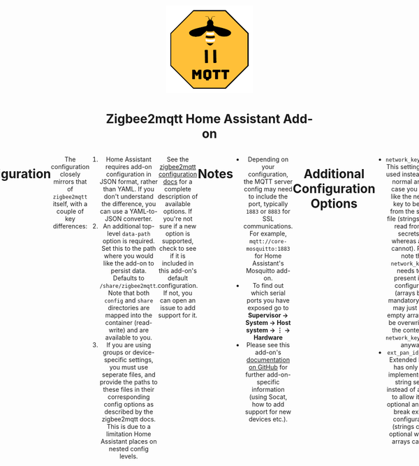 <div align="center">
<img src="https://github.com/Koenkk/zigbee2mqtt/blob/master/images/logo.png?raw=true"/>
<h1>Zigbee2mqtt Home Assistant Add-on</h1>
<div style="display: flex; justify-content: center;">
  <a style="margin-right: 0.5rem;" href="https://travis-ci.org/danielwelch/hassio-zigbee2mqtt">
    <img src="https://img.shields.io/travis/danielwelch/hassio-zigbee2mqtt.svg?style=flat-square&logo=travis">
  </a>
  <a style="margin-left: 0.5rem;" href="https://cloud.docker.com/u/dwelch2101/repository/docker/dwelch2101/zigbee2mqtt-armhf">
    <img src="https://img.shields.io/docker/pulls/dwelch2101/zigbee2mqtt-armhf.svg?style=flat-square&logo=docker">
  </a>

# Configuration
The configuration closely mirrors that of `zigbee2mqtt` itself, with a couple of key differences:
1. Home Assistant requires add-on configuration in JSON format, rather than YAML. If you don't understand the difference, you can use a YAML-to-JSON converter.
2. An additional top-level `data-path` option is required. Set this to the path where you would like the add-on to persist data. Defaults to `/share/zigbee2mqtt`. Note that both `config` and `share` directories are mapped into the container (read-write) and are available to you.
3. If you are using groups or device-specific settings, you must use seperate files, and provide the paths to these files in their corresponding config options as described by the zigbee2mqtt docs. This is due to a limitation Home Assistant places on nested config levels.

See the [zigbee2mqtt configuration docs](https://www.zigbee2mqtt.io/information/configuration.html) for a complete description of available options. If you're not sure if a new option is supported, check to see if it is included in this add-on's default configuration. If not, you can open an issue to add support for it.

# Notes
- Depending on your configuration, the MQTT server config may need to include the port, typically `1883` or `8883` for SSL communications. For example, `mqtt://core-mosquitto:1883` for Home Assistant's Mosquitto add-on.
- To find out which serial ports you have exposed go to **Supervisor → System → Host system → ⋮ → Hardware**
- Please see this add-on's [documentation on GitHub](https://github.com/danielwelch/hassio-zigbee2mqtt#socat) for further add-on-specific information (using Socat, how to add support for new devices etc.).

# Additional Configuration Options
- `network_key_string`  
This setting can be used instead of the normal array in case you would like the network key to be read from the secrets file (strings can be read from the secrets file whereas arrays cannot). Please note that `network_key` still needs to be present in the configuration (arrays being mandatory), but it may just be an empty array (it will be overwritten by the contents of `network_key_string` anyway).
- `ext_pan_id_string`  
Extended PAN ID has only been implemented as a string setting instead of an array to allow it to be optional and to not break existing configurations (strings can be optional whereas arrays cannot).

Examples:
```yaml
advanced:
  network_key: []
  network_key_string: '!secret zigbee2mqt_network_key'
  ext_pan_id_string: '221, 221, 221, 221, 221, 221, 221, 221'
```
